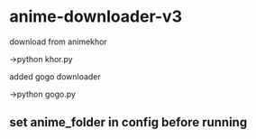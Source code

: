# anime-downloader-v3

download from animekhor

  ->python khor.py

added gogo downloader
  
  ->python gogo.py


## set anime_folder in config before running
